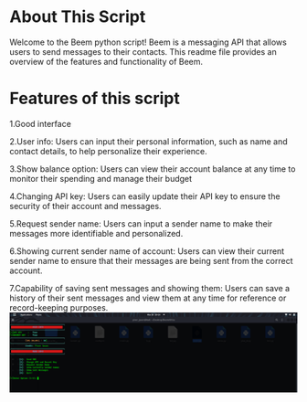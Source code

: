 # About This Script
Welcome to the Beem python script! Beem is a messaging API that allows users to send messages to their contacts. This readme file provides an overview of the features and functionality of Beem.

# Features of this script
1.Good interface

2.User info: Users can input their personal information, such as name and contact details, to help personalize their experience.

3.Show balance option: Users can view their account balance at any time to monitor their spending and manage their budget

4.Changing API key: Users can easily update their API key to ensure the security of their account and messages.

5.Request sender name: Users can input a sender name to make their messages more identifiable and personalized.

6.Showing current sender name of account: Users can view their current sender name to ensure that their messages are being sent from the correct account.

7.Capability of saving sent messages and showing them: Users can save a history of their sent messages and view them at any time for reference or record-keeping purposes.
![full](https://github.com/PixerJason/beem/blob/main/img/Screenshot%20from%202023-03-26%2019-14-36.png)
